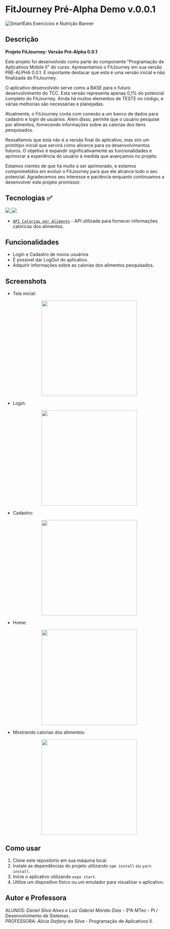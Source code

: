 # FitJourney Pré-Alpha Demo v.0.0.1 

![SmartEats Exercícios e Nutrição Banner](https://github.com/trabalhos-etec/fit-journey-pre-alpha/assets/109006053/fd18dcfb-3f48-4cb5-9941-df5bbfbbd2de)

## Descrição

**Projeto FitJourney: Versão Pré-Alpha 0.0.1**

Este projeto foi desenvolvido como parte do componente "Programação de Aplicativos Mobile II" do curso. Apresentamos o FitJourney em sua versão PRÉ-ALPHA 0.0.1. É importante destacar que esta é uma versão inicial e não finalizada do FitJourney.

O aplicativo desenvolvido serve como a BASE para o futuro desenvolvimento do TCC. Esta versão representa apenas 0,1% do potencial completo do FitJourney. Ainda há muitos elementos de TESTE no código, e várias melhorias são necessárias e planejadas.

Atualmente, o FitJourney conta com conexão a um banco de dados para cadastro e login de usuários. Além disso, permite que o usuário pesquise por alimentos, fornecendo informações sobre as calorias dos itens pesquisados.

Ressaltamos que esta não é a versão final do aplicativo, mas sim um protótipo inicial que servirá como alicerce para os desenvolvimentos futuros. O objetivo é expandir significativamente as funcionalidades e aprimorar a experiência do usuário à medida que avançamos no projeto.

Estamos cientes de que há muito a ser aprimorado, e estamos comprometidos em evoluir o FitJourney para que ele alcance todo o seu potencial. Agradecemos seu interesse e paciência enquanto continuamos a desenvolver este projeto promissor.
## Tecnologias ✅

<a href="https://skillicons.dev">
    <img src="https://skillicons.dev/icons?i=react" />
    <img src="https://skillicons.dev/icons?i=firebase" />
</a>

<BR>

- [`API Calorias por Alimento`](https://caloriasporalimentoapi.herokuapp.com/) - API utilizada para fornecer informações calóricas dos alimentos.

## Funcionalidades

- Login e Cadastro de novos usuários
- É possível dar LogOut do aplicativo.
- Adquirir informações sobre as calorias dos alimentos pesquisados.

## Screenshots

- Tela inicial:

  <p align="center">
    <img src="https://github.com/trabalhos-etec/pokedex-3a-etec-taboao/assets/165843427/1dd77a35-0d08-4c3b-89e1-197c14aa5292" width="300">
  </p>

- Login:
  
  <p align="center">
    <img src="https://github.com/trabalhos-etec/pokedex-3a-etec-taboao/assets/165843427/f51e8354-25c7-41fa-a1c6-8e44228ecba2" width="300">
  </p>

- Cadastro:
  
  <p align="center">
    <img src="https://github.com/trabalhos-etec/pokedex-3a-etec-taboao/assets/165843427/f51e8354-25c7-41fa-a1c6-8e44228ecba2" width="300">
  </p>
  
- Home:
  
  <p align="center">
    <img src="https://github.com/trabalhos-etec/pokedex-3a-etec-taboao/assets/165843427/f51e8354-25c7-41fa-a1c6-8e44228ecba2" width="300">
  </p>
  
- Mostrando calorias dos alimentos:
  
  <p align="center">
    <img src="https://github.com/trabalhos-etec/pokedex-3a-etec-taboao/assets/165843427/f51e8354-25c7-41fa-a1c6-8e44228ecba2" width="300">
  </p>

## Como usar

1. Clone este repositório em sua máquina local.
2. Instale as dependências do projeto utilizando `npm install` ou `yarn install`.
3. Inicie o aplicativo utilizando `expo start`.
4. Utilize um dispositivo físico ou um emulador para visualizar o aplicativo.

## Autor e Professora

ALUNOS: *Daniel Silva Alves e Luiz Gabriel Morato Dias* - 3ºA MTec - PI / Desenvolvimento de Sistemas.
<br>
PROFESSORA: *Alicia Stefany da Silva* - Programação de Aplicativos II.

